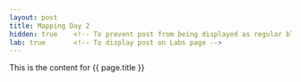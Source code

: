 ```yaml
---
layout: post
title: Mapping Day 2
hidden: true    <!-- To prevent post from being displayed as regular blog post -->
lab: true       <!-- To display post on Labs page -->
---
```

This is the content for {{ page.title }}
